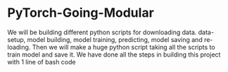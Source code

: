 # PyTorch-Going-Modular
We will be building different python scripts for downloading data. data-setup, model building, model training, predicting, model saving and re-loading. Then we will make a huge python script taking all the scripts to train model and save it. We have done all the steps in building this project with 1 line of bash code
